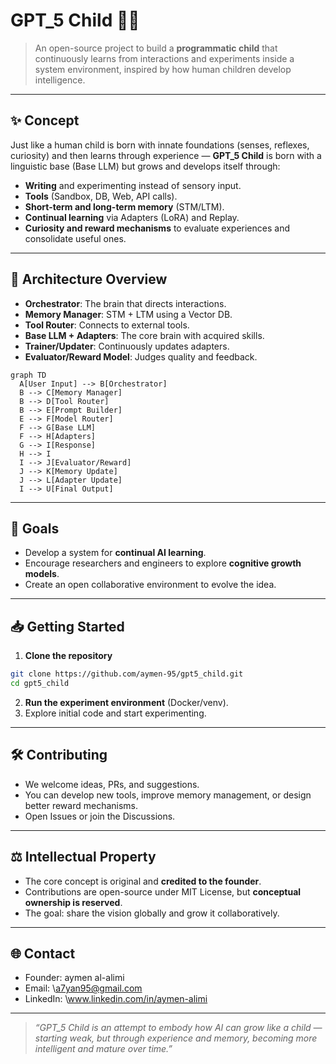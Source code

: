 # GPT\_5 Child 👶🤖

> An open-source project to build a **programmatic child** that continuously learns from interactions and experiments inside a system environment, inspired by how human children develop intelligence.

---

## ✨ Concept

Just like a human child is born with innate foundations (senses, reflexes, curiosity) and then learns through experience — **GPT\_5 Child** is born with a linguistic base (Base LLM) but grows and develops itself through:

* **Writing** and experimenting instead of sensory input.
* **Tools** (Sandbox, DB, Web, API calls).
* **Short-term and long-term memory** (STM/LTM).
* **Continual learning** via Adapters (LoRA) and Replay.
* **Curiosity and reward mechanisms** to evaluate experiences and consolidate useful ones.

---

## 🧩 Architecture Overview

* **Orchestrator**: The brain that directs interactions.
* **Memory Manager**: STM + LTM using a Vector DB.
* **Tool Router**: Connects to external tools.
* **Base LLM + Adapters**: The core brain with acquired skills.
* **Trainer/Updater**: Continuously updates adapters.
* **Evaluator/Reward Model**: Judges quality and feedback.

```mermaid
graph TD
  A[User Input] --> B[Orchestrator]
  B --> C[Memory Manager]
  B --> D[Tool Router]
  B --> E[Prompt Builder]
  E --> F[Model Router]
  F --> G[Base LLM]
  F --> H[Adapters]
  G --> I[Response]
  H --> I
  I --> J[Evaluator/Reward]
  J --> K[Memory Update]
  J --> L[Adapter Update]
  I --> U[Final Output]
```

---

## 🚀 Goals

* Develop a system for **continual AI learning**.
* Encourage researchers and engineers to explore **cognitive growth models**.
* Create an open collaborative environment to evolve the idea.

---

## 📥 Getting Started

1. **Clone the repository**

```bash
git clone https://github.com/aymen-95/gpt5_child.git
cd gpt5_child
```

2. **Run the experiment environment** (Docker/venv).
3. Explore initial code and start experimenting.

---

## 🛠️ Contributing

* We welcome ideas, PRs, and suggestions.
* You can develop new tools, improve memory management, or design better reward mechanisms.
* Open Issues or join the Discussions.

---

## ⚖️ Intellectual Property

* The core concept is original and **credited to the founder**.
* Contributions are open-source under MIT License, but **conceptual ownership is reserved**.
* The goal: share the vision globally and grow it collaboratively.

---

## 🌐 Contact

* Founder: aymen al-alimi
* Email: \a7yan95@gmail.com
* LinkedIn: \www.linkedin.com/in/aymen-alimi

---

> *“GPT\_5 Child is an attempt to embody how AI can grow like a child — starting weak, but through experience and memory, becoming more intelligent and mature over time.”*
